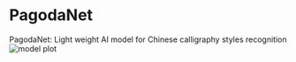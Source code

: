 # PagodaNet
PagodaNet: Light weight AI model for Chinese calligraphy styles recognition
![model plot](https://github.com/zhulenin/PagodaNet/assets/5346665/60dcca75-188f-45c3-b23a-5ddf23fab1d0)
